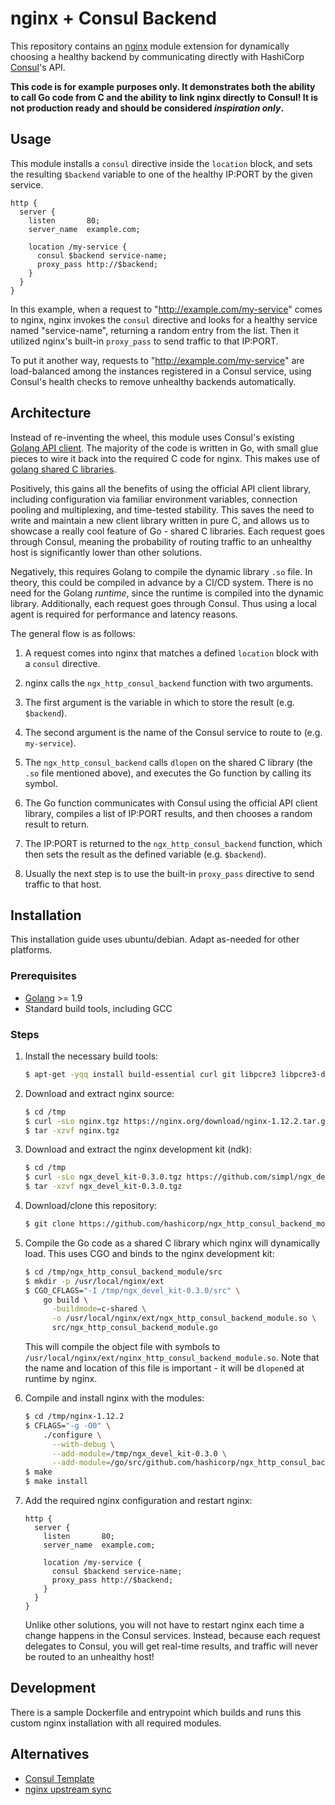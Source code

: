 # nginx + Consul Backend

This repository contains an [nginx](https://nginx.org) module extension for
dynamically choosing a healthy backend by communicating directly with HashiCorp
[Consul](https://www.consul.io/)'s API.

**This code is for example purposes only. It demonstrates both the ability to
call Go code from C and the ability to link nginx directly to Consul! It is
not production ready and should be considered _inspiration only_.**


## Usage

This module installs a `consul` directive inside the `location` block, and sets
the resulting `$backend` variable to one of the healthy IP:PORT by the given
service.

```nginx
http {
  server {
    listen       80;
    server_name  example.com;

    location /my-service {
      consul $backend service-name;
      proxy_pass http://$backend;
    }
  }
}
```

In this example, when a request to "http://example.com/my-service" comes to
nginx, nginx invokes the `consul` directive and looks for a healthy service
named "service-name", returning a random entry from the list. Then it utilized
nginx's built-in `proxy_pass` to send traffic to that IP:PORT.

To put it another way, requests to "http://example.com/my-service" are
load-balanced among the instances registered in a Consul service, using Consul's 
health checks to remove unhealthy backends automatically.


## Architecture

Instead of re-inventing the wheel, this module uses Consul's existing [Golang
API client](https://github.com/hashicorp/consul/tree/master/api). The majority
of the code is written in Go, with small glue pieces to wire it back into the
required C code for nginx. This makes use of [golang shared C
libraries](http://blog.ralch.com/tutorial/golang-sharing-libraries/).

Positively, this gains all the benefits of using the official API client
library, including configuration via familiar environment variables, connection
pooling and multiplexing, and time-tested stability. This saves the need to
write and maintain a new client library written in pure C, and allows us to
showcase a really cool feature of Go - shared C libraries. Each request goes
through Consul, meaning the probability of routing traffic to an unhealthy host
is significantly lower than other solutions.

Negatively, this requires Golang to compile the dynamic library `.so` file. In
theory, this could be compiled in advance by a CI/CD system. There is no need
for the Golang _runtime_, since the runtime is compiled into the dynamic library.
Additionally, each request goes through Consul. Thus using a local agent is
required for performance and latency reasons.

The general flow is as follows:

1. A request comes into nginx that matches a defined `location` block with a
`consul` directive.

1. nginx calls the `ngx_http_consul_backend` function with two arguments.

  1. The first argument is the variable in which to store the result
  (e.g. `$backend`).

  1. The second argument is the name of the Consul service to route to
  (e.g. `my-service`).

1. The `ngx_http_consul_backend` calls `dlopen` on the shared C library (the
`.so` file mentioned above), and executes the Go function by calling its symbol.

1. The Go function communicates with Consul using the official API client
library, compiles a list of IP:PORT results, and then chooses a random result to
return.

1. The IP:PORT is returned to the `ngx_http_consul_backend` function, which then
sets the result as the defined variable (e.g. `$backend`).

1. Usually the next step is to use the built-in `proxy_pass` directive to send
traffic to that host.

## Installation

This installation guide uses ubuntu/debian. Adapt as-needed for other platforms.

### Prerequisites

- [Golang](https://golang.org) >= 1.9
- Standard build tools, including GCC

### Steps

1. Install the necessary build tools:

    ```sh
    $ apt-get -yqq install build-essential curl git libpcre3 libpcre3-dev libssl-dev zlib1g-dev
    ```

1. Download and extract nginx source:

    ```sh
    $ cd /tmp
    $ curl -sLo nginx.tgz https://nginx.org/download/nginx-1.12.2.tar.gz
    $ tar -xzvf nginx.tgz
    ```

1. Download and extract the nginx development kit (ndk):

    ```sh
    $ cd /tmp
    $ curl -sLo ngx_devel_kit-0.3.0.tgz https://github.com/simpl/ngx_devel_kit/archive/v0.3.0.tar.gz
    $ tar -xzvf ngx_devel_kit-0.3.0.tgz
    ```

1. Download/clone this repository:

    ```sh
    $ git clone https://github.com/hashicorp/ngx_http_consul_backend_module.git /go/src/github.com/hashicorp/ngx_http_consul_backend_module
    ```

1. Compile the Go code as a shared C library which nginx will dynamically load.
This uses CGO and binds to the nginx development kit:

    ```sh
    $ cd /tmp/ngx_http_consul_backend_module/src
    $ mkdir -p /usr/local/nginx/ext
    $ CGO_CFLAGS="-I /tmp/ngx_devel_kit-0.3.0/src" \
        go build \
          -buildmode=c-shared \
          -o /usr/local/nginx/ext/ngx_http_consul_backend_module.so \
          src/ngx_http_consul_backend_module.go
    ```

    This will compile the object file with symbols to
    `/usr/local/nginx/ext/nginx_http_consul_backend_module.so`. Note that the
    name and location of this file is important - it will be `dlopen`ed at
    runtime by nginx.

1. Compile and install nginx with the modules:

    ```sh
    $ cd /tmp/nginx-1.12.2
    $ CFLAGS="-g -O0" \
        ./configure \
          --with-debug \
          --add-module=/tmp/ngx_devel_kit-0.3.0 \
          --add-module=/go/src/github.com/hashicorp/ngx_http_consul_backend_module
    $ make
    $ make install
    ```

1. Add the required nginx configuration and restart nginx:

    ```nginx
    http {
      server {
        listen       80;
        server_name  example.com;

        location /my-service {
          consul $backend service-name;
          proxy_pass http://$backend;
        }
      }
    }
    ```

    Unlike other solutions, you will not have to restart nginx each time a
    change happens in the Consul services. Instead, because each request
    delegates to Consul, you will get real-time results, and traffic will never
    be routed to an unhealthy host!

## Development

There is a sample Dockerfile and entrypoint which builds and runs this custom
nginx installation with all required modules.

## Alternatives

- [Consul Template](https://github.com/hashicorp/consul-template)
- [nginx upstream sync](https://github.com/weibocom/nginx-upsync-module)
